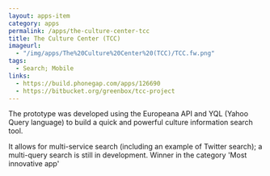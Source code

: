 ```yaml
---
layout: apps-item
category: apps
permalink: /apps/the-culture-center-tcc
title: The Culture Center (TCC)
imageurl:
  - "/img/apps/The%20Culture%20Center%20(TCC)/TCC.fw.png"
tags:
  - Search; Mobile
links:
  - https://build.phonegap.com/apps/126690
  - https://bitbucket.org/greenbox/tcc-project
---
```


The prototype was developed using the Europeana API and YQL (Yahoo Query language) to build a quick and powerful culture information search tool.

It allows for multi-service search (including an example of Twitter search); a multi-query search is still in development. Winner in the category 'Most innovative app'
